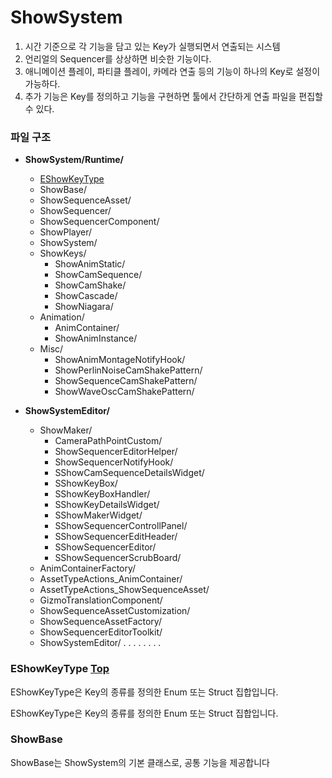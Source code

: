 # ShowSystem

1. 시간 기준으로 각 기능을 담고 있는 Key가 실행되면서 연출되는 시스템
2. 언리얼의 Sequencer를 상상하면 비슷한 기능이다.
3. 애니메이션 플레이, 파티클 플레이, 카메라 연출 등의 기능이 하나의 Key로 설정이 가능하다.
4. 추가 기능은 Key를 정의하고 기능을 구현하면 툴에서 간단하게 연출 파일을 편집할 수 있다.
### 파일 구조

[](#Top)
- **ShowSystem/Runtime/**
  - [EShowKeyType](#eshowkeytype)
  - ShowBase/
  - ShowSequenceAsset/
  - ShowSequencer/
  - ShowSequencerComponent/
  - ShowPlayer/
  - ShowSystem/
  - ShowKeys/
    - ShowAnimStatic/
    - ShowCamSequence/
    - ShowCamShake/
    - ShowCascade/
    - ShowNiagara/
  - Animation/
    - AnimContainer/
    - ShowAnimInstance/
  - Misc/
    - ShowAnimMontageNotifyHook/
    - ShowPerlinNoiseCamShakePattern/
    - ShowSequenceCamShakePattern/
    - ShowWaveOscCamShakePattern/

- **ShowSystemEditor/**
  - ShowMaker/
    - CameraPathPointCustom/
    - ShowSequencerEditorHelper/
    - ShowSequencerNotifyHook/
    - SShowCamSequenceDetailsWidget/
    - SShowKeyBox/
    - SShowKeyBoxHandler/
    - SShowKeyDetailsWidget/
    - SShowMakerWidget/
    - SShowSequencerControllPanel/
    - SShowSequencerEditHeader/
    - SShowSequencerEditor/
    - SShowSequencerScrubBoard/
  - AnimContainerFactory/
  - AssetTypeActions_AnimContainer/
  - AssetTypeActions_ShowSequenceAsset/
  - GizmoTranslationComponent/
  - ShowSequenceAssetCustomization/
  - ShowSequenceAssetFactory/
  - ShowSequencerEditorToolkit/
  - ShowSystemEditor/
.
.
.
.
.
.
.
.

### EShowKeyType [Top](#top)
EShowKeyType은 Key의 종류를 정의한 Enum 또는 Struct 집합입니다.

EShowKeyType은 Key의 종류를 정의한 Enum 또는 Struct 집합입니다.

<h3 id="showbase">ShowBase</h3>
ShowBase는 ShowSystem의 기본 클래스로, 공통 기능을 제공합니다

